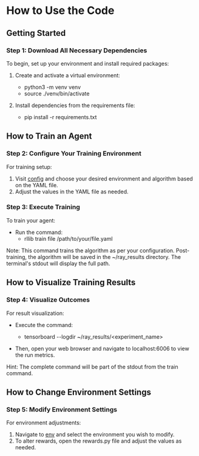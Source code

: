 # How to Use the Code

## Getting Started

### Step 1: Download All Necessary Dependencies
To begin, set up your environment and install required packages:

1. Create and activate a virtual environment:
   - python3 -m venv venv
   - source ./venv/bin/activate

2. Install dependencies from the requirements file:
   - pip install -r requirements.txt

## How to Train an Agent

### Step 2: Configure Your Training Environment
For training setup:

1. Visit [config](./config) and choose your desired environment and algorithm based on the YAML file.
2. Adjust the values in the YAML file as needed.

### Step 3: Execute Training
To train your agent:

- Run the command:
  - rllib train file /path/to/your/file.yaml

Note: This command trains the algorithm as per your configuration. Post-training, the algorithm will be saved in the ~/ray_results directory. The terminal's stdout will display the full path.

## How to Visualize Training Results

### Step 4: Visualize Outcomes
For result visualization:

- Execute the command:
  - tensorboard --logdir ~/ray_results/<experiment_name>

- Then, open your web browser and navigate to localhost:6006 to view the run metrics.

Hint: The complete command will be part of the stdout from the train command.

## How to Change Environment Settings

### Step 5: Modify Environment Settings
For environment adjustments:

1. Navigate to [env](./envs) and select the environment you wish to modify.
2. To alter rewards, open the rewards.py file and adjust the values as needed.
